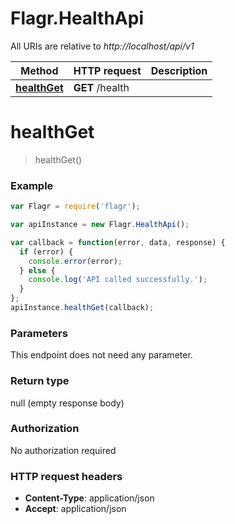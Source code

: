 # Flagr.HealthApi

All URIs are relative to *http://localhost/api/v1*

Method | HTTP request | Description
------------- | ------------- | -------------
[**healthGet**](HealthApi.md#healthGet) | **GET** /health | 


<a name="healthGet"></a>
# **healthGet**
> healthGet()



### Example
```javascript
var Flagr = require('flagr');

var apiInstance = new Flagr.HealthApi();

var callback = function(error, data, response) {
  if (error) {
    console.error(error);
  } else {
    console.log('API called successfully.');
  }
};
apiInstance.healthGet(callback);
```

### Parameters
This endpoint does not need any parameter.

### Return type

null (empty response body)

### Authorization

No authorization required

### HTTP request headers

 - **Content-Type**: application/json
 - **Accept**: application/json


